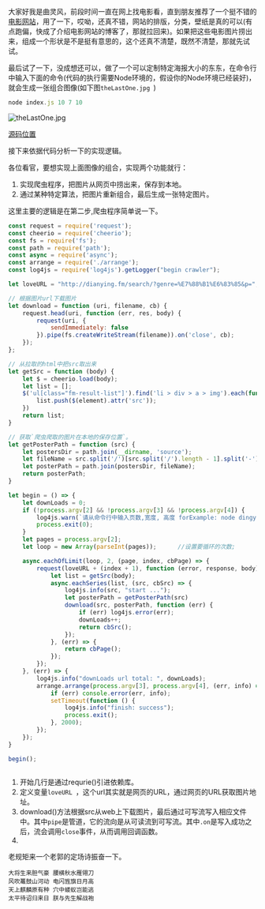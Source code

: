 大家好我是曲灵风，前段时间一直在网上找电影看，直到朋友推荐了一个挺不错的[电影网站](http://dianying.fm/search)，用了一下，哎呦，还真不错，网站的排版，分类，壁纸是真的可以(有点跑偏，快成了介绍电影网站的博客了，那就拉回来)。如果把这些电影图片捞出来，组成一个形状是不是挺有意思的，这个还真不清楚，既然不清楚，那就先试试。

最后试了一下，没成想还可以，做了一个可以定制特定海报大小的东东，在命令行中输入下面的命令(代码的执行需要Node环境的，假设你的Node环境已经装好)，就会生成一张组合图像(如下图`theLastOne.jpg `)
```js 
node index.js 10 7 10
```

![theLastOne.jpg](http://upload-images.jianshu.io/upload_images/5648502-13ac4cb3fa5ed219.jpg?imageMogr2/auto-orient/strip%7CimageView2/2/w/1240)

[源码位置](https://github.com/WenNingZhang/crawler_poster)

接下来依据代码分析一下的实现逻辑。

各位看官，要想实现上面图像的组合，实现两个功能就行：
 1. 实现爬虫程序，把图片从网页中捞出来，保存到本地。
2. 通过某种特定算法，把图片重新组合，最后生成一张特定图片。

这里主要的逻辑是在第二步,爬虫程序简单说一下。

````js
const request = require('request');
const cheerio = require('cheerio');
const fs = require('fs');
const path = require('path');
const async = require('async');
const arrange = require('./arrange');
const log4js = require('log4js').getLogger("begin crawler");

let loveURL = "http://dianying.fm/search/?genre=%E7%88%B1%E6%83%85&p=";

// 根据图片url下载图片
let download = function (uri, filename, cb) {
    request.head(uri, function (err, res, body) {
        request(uri, {
            sendImmediately: false
        }).pipe(fs.createWriteStream(filename)).on('close', cb);
    });
};

// 从拉取的html中把src取出来
let getSrc = function (body) {
    let $ = cheerio.load(body);
    let list = [];
    $('ul[class="fm-result-list"]').find('li > div > a > img').each(function (index, element) {
        list.push($(element).attr('src'));
    })
    return list;
}

// 获取`爬虫爬取的图片在本地的保存位置`。
let getPosterPath = function (src) {
    let postersDir = path.join(__dirname, 'source');
    let fileName = src.split('/')[src.split('/').length - 1].split('-')[0];
    let posterPath = path.join(postersDir, fileName);
    return posterPath;
}

let begin = () => {
    let downLoads = 0;
    if (!process.argv[2] && !process.argv[3] && !process.argv[4]) {
        log4js.warn(`请从命令行中输入页数,宽度, 高度 forExample: node dingying.js 3 4 5 `);
        process.exit(0);
    }
    let pages = process.argv[2];
    let loop = new Array(parseInt(pages));      //设置要循环的次数;

    async.eachOfLimit(loop, 2, (page, index, cbPage) => {
        request(loveURL + (index + 1), function (error, response, body) {
            let list = getSrc(body);
            async.eachSeries(list, (src, cbSrc) => {
                log4js.info(src, "start ...");
                let posterPath = getPosterPath(src)
                download(src, posterPath, function (err) {
                    if (err) log4js.error(err);
                    downLoads++;
                    return cbSrc();
                });
            }, (err) => {
                return cbPage();
            });
        });
    }, (err) => {
        log4js.info("downLoads url total: ", downLoads);
        arrange.arrange(process.argv[3], process.argv[4], (err, info) => {
            if (err) console.error(err, info);
            setTimeout(function () {
                log4js.info("finish: success");
                process.exit();
            }, 2000);
        });
    });
}

begin();
 
````
1. 开始几行是通过requrie()引进依赖库。
2. 定义变量`loveURL `，这个url其实就是网页的URL，通过网页的URL获取图片地址。
3. download()方法根据src从web上下载图片，最后通过可写流写入相应文件中。其中`pipe`是管道，它的流向是从可读流到可写流。其中`.on`是写入成功之后，流会调用`close`事件，从而调用回调函数。
4. 


老规矩来一个老郭的定场诗振奋一下。

```
大将生来胆气豪 腰横秋水雁翎刀 
风吹鼍鼓山河动 电闪旌旗日月高 
天上麒麟原有种 穴中蝼蚁岂能逃 
太平待诏归来日 朕与先生解战袍
```